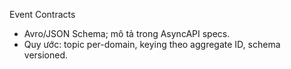 Event Contracts
- Avro/JSON Schema; mô tả trong AsyncAPI specs.
- Quy ước: topic per-domain, keying theo aggregate ID, schema versioned.


